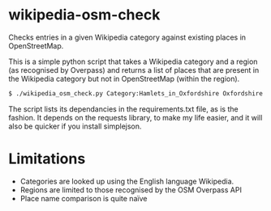 wikipedia-osm-check
===================

Checks entries in a given Wikipedia category against existing places in OpenStreetMap.

This is a simple python script that takes a Wikipedia category and a region
(as recognised by Overpass) and returns a list of places that are present
in the Wikipedia category but not in OpenStreetMap (within the region).

```bash
$ ./wikipedia_osm_check.py Category:Hamlets_in_Oxfordshire Oxfordshire
```

The script lists its dependancies in the requirements.txt file, as is the fashion. It depends
on the requests library, to make my life easier, and it will also be quicker if you install simplejson.

Limitations
===========
* Categories are looked up using the English language Wikipedia.
* Regions are limited to those recognised by the OSM Overpass API
* Place name comparison is quite naïve

